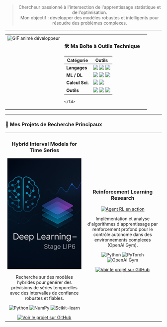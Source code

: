 
<!-- Introduction centrée et percutante -->
<div align="center">

> Chercheur passionné à l'intersection de l'apprentissage statistique et de l'optimisation. <br/> Mon objectif : développer des modèles robustes et intelligents pour résoudre des problèmes complexes.

</div>

---
<table>
  <tr>
    <td width="40%" align="center" valign="top">
      <img src="https://media3.giphy.com/media/w2jRBpqRTuE1Hejryc/giphy.gif" width="300" alt="GIF animé développeur" />
    </td>
    <td width="60%" valign="top">

### 🛠️ Ma Boîte à Outils Technique

| Catégorie      | Outils                                                                                                                                                                                               |
|----------------|------------------------------------------------------------------------------------------------------------------------------------------------------------------------------------------------------|
| **Langages**   | <img src="https://img.shields.io/badge/Python-3776AB?style=for-the-badge&logo=python&logoColor=white"/> <img src="https://img.shields.io/badge/R-276DC3?style=for-the-badge&logo=r&logoColor=white"/> <img src="https://img.shields.io/badge/C%2B%2B-00599C?style=for-the-badge&logo=c%2B%2B&logoColor=white"/> |
| **ML / DL**    | <img src="https://img.shields.io/badge/scikit--learn-F7931E?style=for-the-badge&logo=scikit-learn&logoColor=white"/> <img src="https://img.shields.io/badge/PyTorch-EE4C2C?style=for-the-badge&logo=pytorch&logoColor=white"/> <img src="https://img.shields.io/badge/TensorFlow-FF6F00?style=for-the-badge&logo=tensorflow&logoColor=white"/> |
| **Calcul Sci.**| <img src="https://img.shields.io/badge/NumPy-013243?style=for-the-badge&logo=numpy&logoColor=white"/> <img src="https://img.shields.io/badge/Pandas-150458?style=for-the-badge&logo=pandas&logoColor=white"/> |
| **Outils**     | <img src="https://img.shields.io/badge/Git-F05032?style=for-the-badge&logo=git&logoColor=white"/> <img src="https://img.shields.io/badge/Docker-2496ED?style=for-the-badge&logo=docker&logoColor=white"/> <img src="https://img.shields.io/badge/LaTeX-008080?style=for-the-badge&logo=latex&logoColor=white"/> |

    </td>
  </tr>
</table>


---

### 🚀 **Mes Projets de Recherche Principaux**

<table>
  <tr>
    <td width="50%">
      <h3 align="center">Hybrid Interval Models for Time Series</h3>
      <div align="center">
        <a href="https://github.com/Isaac-KD/Hybrid-Interval-Models" title="Lien vers le projet">
          <img src="deep.png" alt="Description de l'image" width="400" />
        </a>
        <p>
          Recherche sur des modèles hybrides pour générer des prévisions de séries temporelles avec des intervalles de confiance robustes et fiables.
        </p>
        <p>
          <img src="https://img.shields.io/badge/Python-3776AB?style=for-the-badge&logo=python&logoColor=white" alt="Python"/>
          <img src="https://img.shields.io/badge/NumPy-013243?style=for-the-badge&logo=numpy&logoColor=white" alt="NumPy"/>
          <img src="https://img.shields.io/badge/scikit--learn-F7931E?style=for-the-badge&logo=scikit-learn&logoColor=white" alt="Scikit-learn"/>
        </p>
        <a href="https://github.com/Isaac-KD/Hybrid-Interval-Models" title="Voir le Projet">
          <img src="https://img.shields.io/badge/Voir le Projet-2ea44f?style=for-the-badge&logo=github&logoColor=white" alt="Voir le projet sur GitHub"/>
        </a>
      </div>
    </td>
    <td width="50%">
      <h3 align="center">Reinforcement Learning Research</h3>
      <div align="center">
        <a href="https://github.com/Isaac-KD/RL-research-project" title="Lien vers le projet">
          <img src="[URL_GIF_OU_IMAGE_PROJET_2]" alt="Agent RL en action" width="400">
        </a>
        <p>
          Implémentation et analyse d'algorithmes d'apprentissage par renforcement profond pour le contrôle autonome dans des environnements complexes (OpenAI Gym).
        </p>
        <p>
          <img src="https://img.shields.io/badge/Python-3776AB?style=for-the-badge&logo=python&logoColor=white" alt="Python"/>
          <img src="https://img.shields.io/badge/PyTorch-EE4C2C?style=for-the-badge&logo=pytorch&logoColor=white" alt="PyTorch"/>
          <img src="https://img.shields.io/badge/OpenAI_Gym-0081A5?style=for-the-badge" alt="OpenAI Gym"/>
        </p>
        <a href="https://github.com/Isaac-KD/RL-research-project" title="Voir le Projet">
          <img src="https://img.shields.io/badge/Voir le Projet-2ea44f?style=for-the-badge&logo=github&logoColor=white" alt="Voir le projet sur GitHub"/>
        </a>
      </div>
    </td>
  </tr>
</table>
